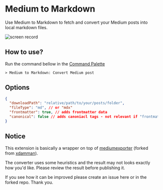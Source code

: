 # Medium to Markdown

Use Medium to Markdown to fetch and convert your Medium posts into local markdown files.

<img src="https://user-images.githubusercontent.com/3723951/105638156-dacf3b00-5e79-11eb-9080-b42d29692d43.gif" alt="screen record">

## How to use?

Run the command bellow in the [Command Palette](https://code.visualstudio.com/docs/getstarted/userinterface#_command-palette)

```
> Medium to Markdown: Convert Medium post
```

## Options

```json
{
  "downloadPath": "relative/path/to/your/posts/folder",
  "fileType": "md", // or "mdx"
  "frontmatter": true, // adds frontmatter data
  "canonical": false // adds canoniacl tags - not relevant if "frontmatter" = false
}
```

## Notice

This extension is basically a wrapper on top of [mediumexporter](https://github.com/moshfeu/mediumexporter/tree/additions) (forked from [xdamman](https://github.com/xdamman/mediumexporter)).

The converter uses some heuristics and the result may not looks exactly how you'd like.
Please review the result before publishing it.

If you see how it can be improved please create an issue here or in the forked repo. Thank you.